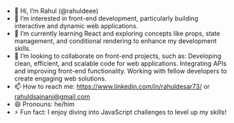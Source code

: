 - 👋 Hi, I’m Rahul (@rahuldeee)
- 👀 I’m interested in front-end development, particularly building interactive and dynamic web applications.
- 🌱 I’m currently learning React and exploring concepts like props, state management, and conditional rendering to enhance my development skills.
- 💞️ I’m looking to collaborate on front-end projects, such as:
          Developing clean, efficient, and scalable code for web applications.
          Integrating APIs and improving front-end functionality.
          Working with fellow developers to create engaging web solutions.
- 📫 How to reach me: https://www.linkedin.com/in/rahuldesar73/ or rahuldsajnani@gmail.com
- 😄 Pronouns: he/him
- ⚡ Fun fact: I enjoy diving into JavaScript challenges to level up my skills!

<!---
rahuldeee/rahuldeee is a ✨ special ✨ repository because its `README.md` (this file) appears on your GitHub profile.
You can click the Preview link to take a look at your changes.
--->
